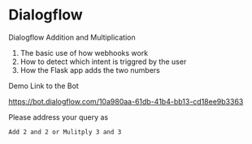 # Dialogflow
Dialogflow Addition and Multiplication
1. The basic use of how  webhooks work 
2. How to detect which intent is triggred by the user 
3. How the Flask app adds the two numbers

Demo Link to the Bot

https://bot.dialogflow.com/10a980aa-61db-41b4-bb13-cd18ee9b3363

Please address your query as 

`Add 2 and 2 or Mulitply 3 and 3`

